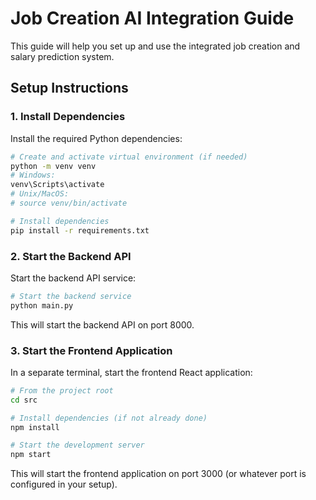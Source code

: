 # Job Creation AI Integration Guide

This guide will help you set up and use the integrated job creation and salary prediction system.

## Setup Instructions

### 1. Install Dependencies

Install the required Python dependencies:

```bash
# Create and activate virtual environment (if needed)
python -m venv venv
# Windows:
venv\Scripts\activate
# Unix/MacOS:
# source venv/bin/activate

# Install dependencies
pip install -r requirements.txt
```

### 2. Start the Backend API

Start the backend API service:

```bash
# Start the backend service
python main.py
```

This will start the backend API on port 8000.

### 3. Start the Frontend Application

In a separate terminal, start the frontend React application:

```bash
# From the project root
cd src

# Install dependencies (if not already done)
npm install

# Start the development server
npm start
```

This will start the frontend application on port 3000 (or whatever port is configured in your setup).

